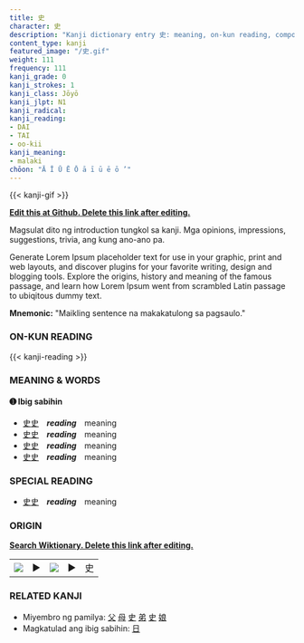 ```yaml
---
title: 史
character: 史
description: "Kanji dictionary entry 史: meaning, on-kun reading, compounds, origin, related kanji"
content_type: kanji
featured_image: "/史.gif"
weight: 111
frequency: 111
kanji_grade: 0
kanji_strokes: 1
kanji_class: Jōyō
kanji_jlpt: N1
kanji_radical: 
kanji_reading: 
- DAI
- TAI
- oo-kii
kanji_meaning:
- malaki
chōon: "Ā Ī Ū Ē Ō ā ī ū ē ō ’"
---
```

[//]: # (Don't edit the line below. Kanji animated GIF code is automatically generated.)
{{< kanji-gif >}}

[//]: # (Edit below this line.)

**[Edit this at Github. Delete this link after editing.](https://github.com/tim0g/tim/tree/main/content/kanji/史/index.md)**

Magsulat dito ng introduction tungkol sa kanji. Mga opinions, impressions, suggestions, trivia, ang kung ano-ano pa.

Generate Lorem Ipsum placeholder text for use in your graphic, print and web layouts, and discover plugins for your favorite writing, design and blogging tools. Explore the origins, history and meaning of the famous passage, and learn how Lorem Ipsum went from scrambled Latin passage to ubiqitous dummy text.
 
**Mnemonic:** "Maikling sentence na makakatulong sa pagsaulo."

### ON-KUN READING

[//]: # (Don't edit the line below. ON-KUN READING code is automatically generated.)
{{< kanji-reading >}}

### MEANING & WORDS

#### ➊ **Ibig sabihin**
  - [史](../史)[史](../史)　***reading***　meaning
  - [史](../史)[史](../史)　***reading***　meaning
  - [史](../史)[史](../史)　***reading***　meaning
  - [史](../史)[史](../史)　***reading***　meaning

### SPECIAL READING
  - [史](../史)[史](../史)　***reading***　meaning

### ORIGIN

**[Search Wiktionary. Delete this link after editing.](https://wiktionary.org/wiki/史)**
<table class="kanji-table"><tr><td>
<img src="60px-史-bronze.svg.png">
</td><td>▶</td><td>
<img src="60px-史-oracle.svg.png">
</td><td>▶</td>
<td class="kanji-origin">史</td>
</tr></table>

### RELATED KANJI
- Miyembro ng pamilya: [父](../父) [母](../母) [史](../史) [弟](../弟) [史](../史) [娘](../娘)
- Magkatulad ang ibig sabihin: [日](../日)
